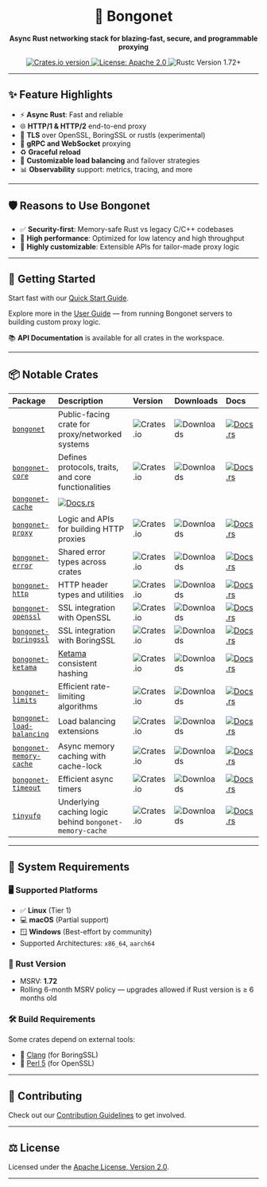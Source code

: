 <h1 align="center">🚀 Bongonet</h1>

<p align="center">
  <strong>Async Rust networking stack for blazing-fast, secure, and programmable proxying</strong>
</p>

<p align="center">
  <a href="https://crates.io/crates/bongonet">
    <img src="https://img.shields.io/crates/v/bongonet.svg" alt="Crates.io version" />
  </a>
  <a href="https://github.com/your-org/bongonet/blob/main/LICENSE">
    <img src="https://img.shields.io/badge/license-Apache%202.0-blue.svg" alt="License: Apache 2.0" />
  </a>
  <img src="https://img.shields.io/badge/rustc-1.72+-orange.svg" alt="Rustc Version 1.72+" />
</p>

---

## ✨ Feature Highlights

- ⚡ **Async Rust**: Fast and reliable
- 🌐 **HTTP/1 & HTTP/2** end-to-end proxy
- 🔐 **TLS** over OpenSSL, BoringSSL or rustls (experimental)
- 🔄 **gRPC and WebSocket** proxying
- ♻️ **Graceful reload**
- 🎯 **Customizable load balancing** and failover strategies
- 📊 **Observability** support: metrics, tracing, and more

---

## 🛡️ Reasons to Use Bongonet

- ✅ **Security-first**: Memory-safe Rust vs legacy C/C++ codebases
- 🚀 **High performance**: Optimized for low latency and high throughput
- 🔧 **Highly customizable**: Extensible APIs for tailor-made proxy logic

---

## 🚀 Getting Started

Start fast with our [Quick Start Guide](./docs/quick_start.md).

Explore more in the [User Guide](./docs/user_guide/index.md) — from running Bongonet servers to building custom proxy logic.

📚 **API Documentation** is available for all crates in the workspace.

---

## 📦 Notable Crates

| Package | Description | Version | Downloads | Docs |
| :------ | :---------- | :------ | :-------- | :--- |
| [`bongonet`](https://crates.io/crates/bongonet) | Public-facing crate for proxy/networked systems | ![Crates.io](https://img.shields.io/crates/v/bongonet?color=blue) | ![Downloads](https://img.shields.io/crates/d/bongonet.svg) | [![Docs.rs](https://docs.rs/bongonet/badge.svg)](https://docs.rs/bongonet) |
| [`bongonet-core`](https://crates.io/crates/bongonet-core) | Defines protocols, traits, and core functionalities | ![Crates.io](https://img.shields.io/crates/v/bongonet-core?color=blue) | ![Downloads](https://img.shields.io/crates/d/bongonet-core.svg) | [![Docs.rs](https://docs.rs/bongonet-core/badge.svg)](https://docs.rs/bongonet-core) |
| [`bongonet-cache`](https://crates.io/crates/bongonet-cache) | [![Docs.rs](https://docs.rs/bongonet-cache/badge.svg)](https://docs.rs/bongonet-cache) |
| [`bongonet-proxy`](https://crates.io/crates/bongonet-proxy) | Logic and APIs for building HTTP proxies | ![Crates.io](https://img.shields.io/crates/v/bongonet-proxy?color=blue) | ![Downloads](https://img.shields.io/crates/d/bongonet-proxy.svg) | [![Docs.rs](https://docs.rs/bongonet-proxy/badge.svg)](https://docs.rs/bongonet-proxy) |
| [`bongonet-error`](https://crates.io/crates/bongonet-error) | Shared error types across crates | ![Crates.io](https://img.shields.io/crates/v/bongonet-error?color=blue) | ![Downloads](https://img.shields.io/crates/d/bongonet-error.svg) | [![Docs.rs](https://docs.rs/bongonet-error/badge.svg)](https://docs.rs/bongonet-error) |
| [`bongonet-http`](https://crates.io/crates/bongonet-http) | HTTP header types and utilities | ![Crates.io](https://img.shields.io/crates/v/bongonet-http?color=blue) | ![Downloads](https://img.shields.io/crates/d/bongonet-http.svg) | [![Docs.rs](https://docs.rs/bongonet-http/badge.svg)](https://docs.rs/bongonet-http) |
| [`bongonet-openssl`](https://crates.io/crates/bongonet-openssl) | SSL integration with OpenSSL | ![Crates.io](https://img.shields.io/crates/v/bongonet-openssl?color=blue) | ![Downloads](https://img.shields.io/crates/d/bongonet-openssl.svg) | [![Docs.rs](https://docs.rs/bongonet-openssl/badge.svg)](https://docs.rs/bongonet-openssl) |
| [`bongonet-boringssl`](https://crates.io/crates/bongonet-boringssl) | SSL integration with BoringSSL | ![Crates.io](https://img.shields.io/crates/v/bongonet-boringssl?color=blue) | ![Downloads](https://img.shields.io/crates/d/bongonet-boringssl.svg) | [![Docs.rs](https://docs.rs/bongonet-boringssl/badge.svg)](https://docs.rs/bongonet-boringssl) |
| [`bongonet-ketama`](https://crates.io/crates/bongonet-ketama) | [Ketama](https://github.com/RJ/ketama) consistent hashing | ![Crates.io](https://img.shields.io/crates/v/bongonet-ketama?color=blue) | ![Downloads](https://img.shields.io/crates/d/bongonet-ketama.svg) | [![Docs.rs](https://docs.rs/bongonet-ketama/badge.svg)](https://docs.rs/bongonet-ketama) |
| [`bongonet-limits`](https://crates.io/crates/bongonet-limits) | Efficient rate-limiting algorithms | ![Crates.io](https://img.shields.io/crates/v/bongonet-limits?color=blue) | ![Downloads](https://img.shields.io/crates/d/bongonet-limits.svg) | [![Docs.rs](https://docs.rs/bongonet-limits/badge.svg)](https://docs.rs/bongonet-limits) |
| [`bongonet-load-balancing`](https://crates.io/crates/bongonet-load-balancing) | Load balancing extensions | ![Crates.io](https://img.shields.io/crates/v/bongonet-load-balancing?color=blue) | ![Downloads](https://img.shields.io/crates/d/bongonet-load-balancing.svg) | [![Docs.rs](https://docs.rs/bongonet-load-balancing/badge.svg)](https://docs.rs/bongonet-load-balancing) |
| [`bongonet-memory-cache`](https://crates.io/crates/bongonet-memory-cache) | Async memory caching with cache-lock | ![Crates.io](https://img.shields.io/crates/v/bongonet-memory-cache?color=blue) | ![Downloads](https://img.shields.io/crates/d/bongonet-memory-cache.svg) | [![Docs.rs](https://docs.rs/bongonet-memory-cache/badge.svg)](https://docs.rs/bongonet-memory-cache) |
| [`bongonet-timeout`](https://crates.io/crates/bongonet-timeout) | Efficient async timers | ![Crates.io](https://img.shields.io/crates/v/bongonet-timeout?color=blue) | ![Downloads](https://img.shields.io/crates/d/bongonet-timeout.svg) | [![Docs.rs](https://docs.rs/bongonet-timeout/badge.svg)](https://docs.rs/bongonet-timeout) |
| [`tinyufo`](https://crates.io/crates/tinyufo) | Underlying caching logic behind `bongonet-memory-cache` | ![Crates.io](https://img.shields.io/crates/v/tinyufo?color=blue) | ![Downloads](https://img.shields.io/crates/d/tinyufo.svg) | [![Docs.rs](https://docs.rs/tinyufo/badge.svg)](https://docs.rs/tinyufo) |

---

## 🧰 System Requirements

### 🖥️ Supported Platforms

- ✅ **Linux** (Tier 1)
- 💻 **macOS** (Partial support)
- 🪟 **Windows** (Best-effort by community)
- Supported Architectures: `x86_64`, `aarch64`

### 🦀 Rust Version

- MSRV: **1.72**
- Rolling 6-month MSRV policy — upgrades allowed if Rust version is ≥ 6 months old

### 🛠️ Build Requirements

Some crates depend on external tools:

- 🔧 [Clang](https://clang.llvm.org/) (for BoringSSL)
- 🐪 [Perl 5](https://www.perl.org/) (for OpenSSL)

---

## 🤝 Contributing

Check out our [Contribution Guidelines](./.github/CONTRIBUTING.md) to get involved.

---

## ⚖️ License

Licensed under the [Apache License, Version 2.0](./LICENSE).

---

